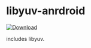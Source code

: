 libyuv-anrdroid
=================

[ ![Download](https://api.bintray.com/packages/zncmn/maven/libyuv-android/images/download.svg) ](https://bintray.com/zncmn/maven/libyuv-android/_latestVersion)

includes libyuv.
